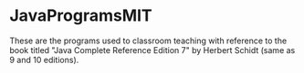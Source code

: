 # JavaProgramsMIT
These are the programs used to classroom teaching with reference to the book titled "Java Complete Reference Edition 7" by Herbert Schidt (same as 9 and 10 editions).
